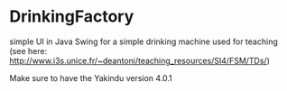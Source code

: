 # DrinkingFactory
simple UI in Java Swing for a simple drinking machine used for teaching (see here: http://www.i3s.unice.fr/~deantoni/teaching_resources/SI4/FSM/TDs/)

Make sure to have the Yakindu version 4.0.1
